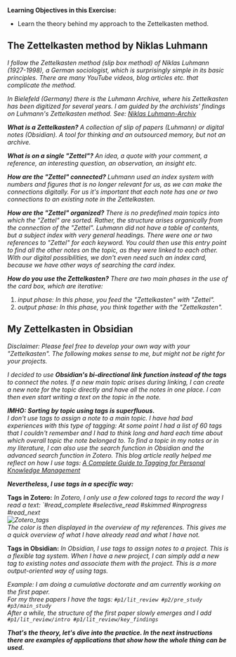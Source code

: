 **Learning Objectives in this Exercise:**
- Learn the theory behind my approach to the Zettelkasten method.

## The Zettelkasten method by Niklas Luhmann

*I follow the Zettelkasten method (slip box method) of Niklas Luhmann (1927-1998), a German sociologist, which is surprisingly simple in its basic principles. There are many YouTube videos, blog articles etc. that complicate the method.*

*In Bielefeld (Germany) there is the Luhmann Archive, where his Zettelkasten has been digitized for several years. I am guided by the archivists' findings on Luhmann's Zettelkasten method. See: [Niklas Luhmann-Archiv](https://niklas-luhmann-archiv.de/)*

***What is a Zettelkasten?***
*A collection of slip of papers (Luhmann) or digital notes (Obsidian).* 
*A tool for thinking and an outsourced memory, but not an archive.*

***What is on a single "Zettel"?***
*An idea, a quote with your comment, a reference, an interesting question, an observation, an insight etc.*

***How are the "Zettel" connected?***
*Luhmann used an index system with numbers and figures that is no longer relevant for us, as we can make the connections digitally. For us it's important that each note has one or two connections to an existing note in the Zettelkasten.*

***How are the "Zettel" organized?***
*There is no predefined main topics into which the "Zettel" are sorted. Rather, the structure arises organically from the connection of the "Zettel". Luhmann did not have a table of contents, but a subject index with very general headings. There were one or two references to "Zettel" for each keyword. You could then use this entry point to find all the other notes on the topic, as they were linked to each other. With our digital possibilities, we don't even need such an index card, because we have other ways of searching the card index.*

***How do you use the Zettelkasten?***
*There are two main phases in the use of the card box, which are iterative:*
1. *input phase: In this phase, you feed the "Zettelkasten" with "Zettel".*
2. *output phase: In this phase, you think together with the "Zettelkasten".*

## My Zettelkasten in Obsidian

*Disclaimer: Please feel free to develop your own way with your "Zettelkasten". The following makes sense to me, but might not be right for your projects.*

*I decided to use **Obsidian's bi-directional link function instead of the tags** to connect the notes. If a new main topic arises during linking, I can create a new note for the topic directly and have all the notes in one place. I can then even start writing a text on the topic in the note.*

***IMHO: Sorting by topic using tags is superfluous.** <br>
I don't use tags to assign a note to a main topic. I have had bad experiences with this type of tagging: At some point I had a list of 60 tags that I couldn't remember and I had to think long and hard each time about which overall topic the note belonged to. To find a topic in my notes or in my literature, I can also use the search function in Obsidian and the advanced search function in Zotero. This blog article really helped me reflect on how I use tags: [A Complete Guide to Tagging for Personal Knowledge Management](https://fortelabs.com/blog/a-complete-guide-to-tagging-for-personal-knowledge-management/)*

***Nevertheless, I use tags in a specific way:***

**Tags in Zotero:**
*In Zotero, I only use a few colored tags to record the way I read a text: `#read_complete #selective_read #skimmed #inprogress #read_next 
<br>
![Zotero_tags](https://github.com/user-attachments/assets/69353393-3315-41f9-9ee6-3ac6ee31ac6a)
<br>
The color is then displayed in the overview of my references. This gives me a quick overview of what I have already read and what I have not.*

**Tags in Obsidian:**
*In Obsidian, I use tags to assign notes to a project. This is a flexible tag system. When I have a new project, I can simply add a new tag to existing notes and associate them with the project. This is a more output-oriented way of using tags.*

*Example: I am doing a cumulative doctorate and am currently working on the first paper.<br>
For my three papers I have the tags: `#p1/lit_review #p2/pre_study #p3/main_study`<br>
After a while, the structure of the first paper slowly emerges and I add `#p1/lit_review/intro #p1/lit_review/key_findings`*

***That's the theory, let's dive into the practice. In the next instructions there are examples of applications that show how the whole thing can be used.***
